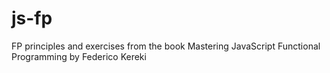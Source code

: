 # js-fp
FP principles and exercises from the book Mastering JavaScript Functional Programming by Federico Kereki
